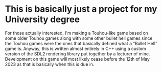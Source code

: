 # This is basically just a project for my University degree

For those actually interested, I'm making a Touhou-like game based on some older Touhou games along with some other bullet hell games since the Touhou games were the ones that basically defined what a "Bullet Hell" game is.
Anyway, this is written almost entirely in C++ using a custom version of the SDL2 rendering library put together by a lecturer of mine.
Development on this game will most likely cease before the 12th of May 2023 as that is basically when this is due in.